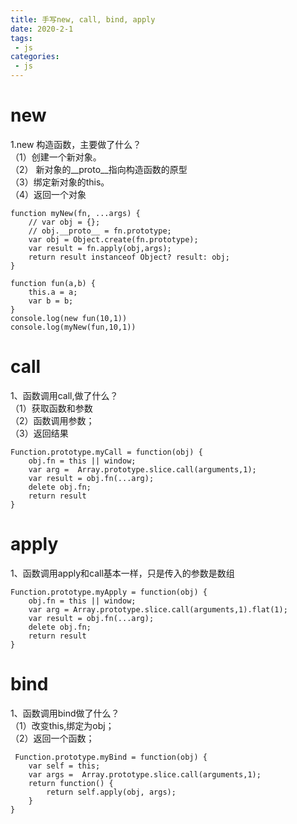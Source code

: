 ```yaml
---
title: 手写new, call, bind, apply
date: 2020-2-1
tags:
 - js
categories: 
 - js
---
```


# new
1.new 构造函数，主要做了什么？  
（1）创建一个新对象。  
（2） 新对象的__proto__指向构造函数的原型  
（3）绑定新对象的this。  
（4）返回一个对象  

```
function myNew(fn, ...args) {
    // var obj = {};
    // obj.__proto__ = fn.prototype;
    var obj = Object.create(fn.prototype);
    var result = fn.apply(obj,args);
    return result instanceof Object? result: obj;
}

function fun(a,b) {
    this.a = a;
    var b = b;
}
console.log(new fun(10,1))
console.log(myNew(fun,10,1))
```
# call
1、函数调用call,做了什么？  
（1）获取函数和参数  
（2）函数调用参数；  
（3）返回结果  
```
Function.prototype.myCall = function(obj) {
    obj.fn = this || window;
    var arg =  Array.prototype.slice.call(arguments,1);
    var result = obj.fn(...arg);
    delete obj.fn;
    return result
}
```
# apply
1、函数调用apply和call基本一样，只是传入的参数是数组
```
Function.prototype.myApply = function(obj) {
    obj.fn = this || window;
    var arg = Array.prototype.slice.call(arguments,1).flat(1);
    var result = obj.fn(...arg);
    delete obj.fn;
    return result
}
```
# bind
1、函数调用bind做了什么？  
（1）改变this,绑定为obj；  
（2）返回一个函数；  
```
 Function.prototype.myBind = function(obj) {
    var self = this;
    var args =  Array.prototype.slice.call(arguments,1);
    return function() {
        return self.apply(obj, args);    
    }
}
```